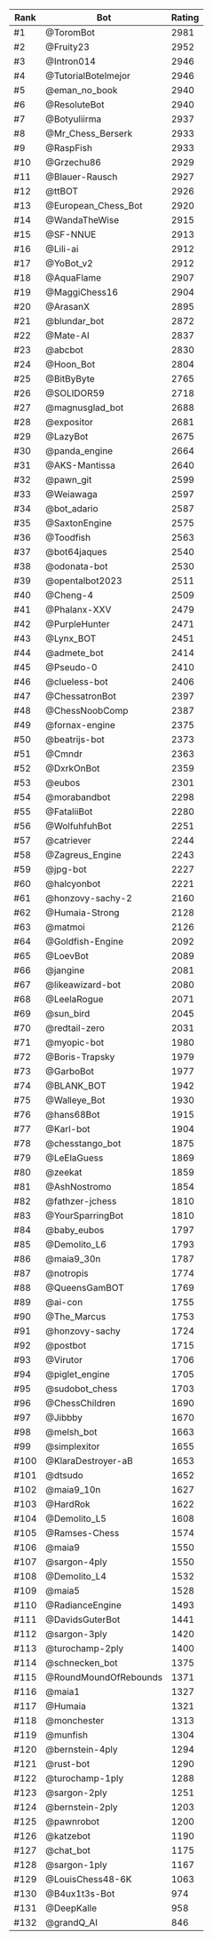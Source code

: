 Rank|Bot|Rating
---|---|---
#1|@ToromBot|2981
#2|@Fruity23|2952
#3|@Intron014|2946
#4|@TutorialBotelmejor|2946
#5|@eman_no_book|2940
#6|@ResoluteBot|2940
#7|@Botyuliirma|2937
#8|@Mr_Chess_Berserk|2933
#9|@RaspFish|2933
#10|@Grzechu86|2929
#11|@Blauer-Rausch|2927
#12|@ttBOT|2926
#13|@European_Chess_Bot|2920
#14|@WandaTheWise|2915
#15|@SF-NNUE|2913
#16|@Lili-ai|2912
#17|@YoBot_v2|2912
#18|@AquaFlame|2907
#19|@MaggiChess16|2904
#20|@ArasanX|2895
#21|@blundar_bot|2872
#22|@Mate-AI|2837
#23|@abcbot|2830
#24|@Hoon_Bot|2804
#25|@BitByByte|2765
#26|@SOLIDOR59|2718
#27|@magnusglad_bot|2688
#28|@expositor|2681
#29|@LazyBot|2675
#30|@panda_engine|2664
#31|@AKS-Mantissa|2640
#32|@pawn_git|2599
#33|@Weiawaga|2597
#34|@bot_adario|2587
#35|@SaxtonEngine|2575
#36|@Toodfish|2563
#37|@bot64jaques|2540
#38|@odonata-bot|2530
#39|@opentalbot2023|2511
#40|@Cheng-4|2509
#41|@Phalanx-XXV|2479
#42|@PurpleHunter|2471
#43|@Lynx_BOT|2451
#44|@admete_bot|2414
#45|@Pseudo-0|2410
#46|@clueless-bot|2406
#47|@ChessatronBot|2397
#48|@ChessNoobComp|2387
#49|@fornax-engine|2375
#50|@beatrijs-bot|2373
#51|@Cmndr|2363
#52|@DxrkOnBot|2359
#53|@eubos|2301
#54|@morabandbot|2298
#55|@FataliiBot|2280
#56|@WolfuhfuhBot|2251
#57|@catriever|2244
#58|@Zagreus_Engine|2243
#59|@jpg-bot|2227
#60|@halcyonbot|2221
#61|@honzovy-sachy-2|2160
#62|@Humaia-Strong|2128
#63|@matmoi|2126
#64|@Goldfish-Engine|2092
#65|@LoevBot|2089
#66|@jangine|2081
#67|@likeawizard-bot|2080
#68|@LeelaRogue|2071
#69|@sun_bird|2045
#70|@redtail-zero|2031
#71|@myopic-bot|1980
#72|@Boris-Trapsky|1979
#73|@GarboBot|1977
#74|@BLANK_BOT|1942
#75|@Walleye_Bot|1930
#76|@hans68Bot|1915
#77|@Karl-bot|1904
#78|@chesstango_bot|1875
#79|@LeElaGuess|1869
#80|@zeekat|1859
#81|@AshNostromo|1854
#82|@fathzer-jchess|1810
#83|@YourSparringBot|1810
#84|@baby_eubos|1797
#85|@Demolito_L6|1793
#86|@maia9_30n|1787
#87|@notropis|1774
#88|@QueensGamBOT|1769
#89|@ai-con|1755
#90|@The_Marcus|1753
#91|@honzovy-sachy|1724
#92|@postbot|1715
#93|@Virutor|1706
#94|@piglet_engine|1705
#95|@sudobot_chess|1703
#96|@ChessChildren|1690
#97|@Jibbby|1670
#98|@melsh_bot|1663
#99|@simplexitor|1655
#100|@KlaraDestroyer-aB|1653
#101|@dtsudo|1652
#102|@maia9_10n|1627
#103|@HardRok|1622
#104|@Demolito_L5|1608
#105|@Ramses-Chess|1574
#106|@maia9|1550
#107|@sargon-4ply|1550
#108|@Demolito_L4|1532
#109|@maia5|1528
#110|@RadianceEngine|1493
#111|@DavidsGuterBot|1441
#112|@sargon-3ply|1420
#113|@turochamp-2ply|1400
#114|@schnecken_bot|1375
#115|@RoundMoundOfRebounds|1371
#116|@maia1|1327
#117|@Humaia|1321
#118|@monchester|1313
#119|@munfish|1304
#120|@bernstein-4ply|1294
#121|@rust-bot|1290
#122|@turochamp-1ply|1288
#123|@sargon-2ply|1251
#124|@bernstein-2ply|1203
#125|@pawnrobot|1200
#126|@katzebot|1190
#127|@chat_bot|1175
#128|@sargon-1ply|1167
#129|@LouisChess48-6K|1063
#130|@B4ux1t3s-Bot|974
#131|@DeepKalle|958
#132|@grandQ_AI|846
